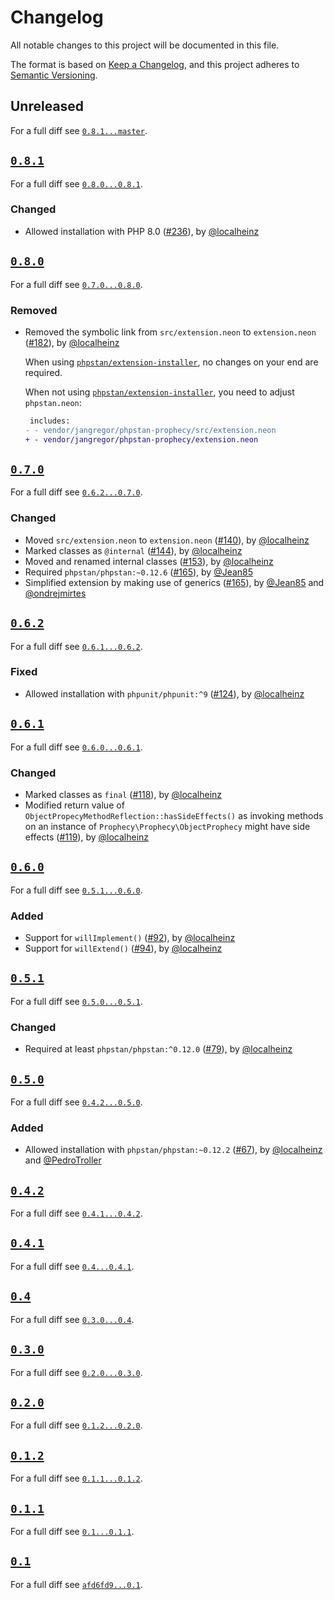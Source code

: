# Changelog

All notable changes to this project will be documented in this file.

The format is based on [Keep a Changelog](https://keepachangelog.com/en/1.0.0/), and this project adheres to [Semantic Versioning](https://semver.org/spec/v2.0.0.html).

## Unreleased

For a full diff see [`0.8.1...master`][0.8.1...master].

## [`0.8.1`][0.8.1]

For a full diff see [`0.8.0...0.8.1`][0.8.0...0.8.1].

### Changed

* Allowed installation with PHP 8.0 ([#236]), by [@localheinz]

## [`0.8.0`][0.8.0]

For a full diff see [`0.7.0...0.8.0`][0.7.0...0.8.0].

### Removed

* Removed the symbolic link from `src/extension.neon` to `extension.neon` ([#182]), by [@localheinz]

  When using [`phpstan/extension-installer`](https://github.com/phpstan/extension-installer), no changes on your end are required.

  When not using [`phpstan/extension-installer`](https://github.com/phpstan/extension-installer), you need to adjust `phpstan.neon`:

  ```diff
   includes:
  -	- vendor/jangregor/phpstan-prophecy/src/extension.neon
  +	- vendor/jangregor/phpstan-prophecy/extension.neon
  ```

## [`0.7.0`][0.7.0]

For a full diff see [`0.6.2...0.7.0`][0.6.2...0.7.0].

### Changed

* Moved `src/extension.neon` to `extension.neon` ([#140]), by [@localheinz]
* Marked classes as `@internal` ([#144]), by [@localheinz]
* Moved and renamed internal classes ([#153]), by [@localheinz]
* Required `phpstan/phpstan:~0.12.6` ([#165]), by [@Jean85]
* Simplified extension by making use of generics ([#165]), by [@Jean85] and [@ondrejmirtes]

## [`0.6.2`][0.6.2]

For a full diff see [`0.6.1...0.6.2`][0.6.1...0.6.2].

### Fixed

* Allowed installation with `phpunit/phpunit:^9` ([#124]), by [@localheinz]

## [`0.6.1`][0.6.1]

For a full diff see [`0.6.0...0.6.1`][0.6.0...0.6.1].

### Changed

* Marked classes as `final` ([#118]), by [@localheinz]
* Modified return value of `ObjectPropecyMethodReflection::hasSideEffects()` as invoking methods on an instance of `Prophecy\Prophecy\ObjectProphecy` might have side effects ([#119]), by [@localheinz]

## [`0.6.0`][0.6.0]

For a full diff see [`0.5.1...0.6.0`][0.5.1...0.6.0].

### Added

* Support for `willImplement()` ([#92]), by [@localheinz]
* Support for `willExtend()` ([#94]), by [@localheinz]

## [`0.5.1`][0.5.1]

For a full diff see [`0.5.0...0.5.1`][0.5.0...0.5.1].

### Changed

* Required at least `phpstan/phpstan:^0.12.0` ([#79]), by [@localheinz]

## [`0.5.0`][0.5.0]

For a full diff see [`0.4.2...0.5.0`][0.4.2...0.5.0].

### Added

* Allowed installation with `phpstan/phpstan:~0.12.2` ([#67]), by [@localheinz] and [@PedroTroller]

## [`0.4.2`][0.4.2]

For a full diff see [`0.4.1...0.4.2`][0.4.1...0.4.2].

## [`0.4.1`][0.4.1]

For a full diff see [`0.4...0.4.1`][0.4...0.4.1].

## [`0.4`][0.4]

For a full diff see [`0.3.0...0.4`][0.3.0...0.4].

## [`0.3.0`][0.3.0]

For a full diff see [`0.2.0...0.3.0`][0.2.0...0.3.0].

## [`0.2.0`][0.2.0]

For a full diff see [`0.1.2...0.2.0`][0.1.2...0.2.0].

## [`0.1.2`][0.1.2]

For a full diff see [`0.1.1...0.1.2`][0.1.1...0.1.2].

## [`0.1.1`][0.1.1]

For a full diff see [`0.1...0.1.1`][0.1...0.1.1].

## [`0.1`][0.1]

For a full diff see [`afd6fd9...0.1`][afd6fd9...0.1].

[0.1]: https://github.com/Jan0707/phpstan-prophecy/releases/tag/0.1
[0.1.1]: https://github.com/Jan0707/phpstan-prophecy/releases/tag/0.1.1
[0.1.2]: https://github.com/Jan0707/phpstan-prophecy/releases/tag/0.1.2
[0.2.0]: https://github.com/Jan0707/phpstan-prophecy/releases/tag/0.2.0
[0.3.0]: https://github.com/Jan0707/phpstan-prophecy/releases/tag/0.3.0
[0.4]: https://github.com/Jan0707/phpstan-prophecy/releases/tag/0.4
[0.4.1]: https://github.com/Jan0707/phpstan-prophecy/releases/tag/0.4.1
[0.4.2]: https://github.com/Jan0707/phpstan-prophecy/releases/tag/0.4.2
[0.5.0]: https://github.com/Jan0707/phpstan-prophecy/releases/tag/0.5.0
[0.5.1]: https://github.com/Jan0707/phpstan-prophecy/releases/tag/0.5.1
[0.6.0]: https://github.com/Jan0707/phpstan-prophecy/releases/tag/0.6.0
[0.6.1]: https://github.com/Jan0707/phpstan-prophecy/releases/tag/0.6.1
[0.6.2]: https://github.com/Jan0707/phpstan-prophecy/releases/tag/0.6.2
[0.7.0]: https://github.com/Jan0707/phpstan-prophecy/releases/tag/0.7.0
[0.8.0]: https://github.com/Jan0707/phpstan-prophecy/releases/tag/0.8.0
[0.8.1]: https://github.com/Jan0707/phpstan-prophecy/releases/tag/0.8.1

[afd6fd9...0.1]: https://github.com/Jan0707/phpstan-prophecy/compare/afd6fd9...0.1
[0.1...0.1.1]: https://github.com/Jan0707/phpstan-prophecy/compare/0.1...0.1.1
[0.1.1...0.1.2]: https://github.com/Jan0707/phpstan-prophecy/compare/0.1.1...0.1.2
[0.1.2...0.2.0]: https://github.com/Jan0707/phpstan-prophecy/compare/0.1.2...0.2.0
[0.2.0...0.3.0]: https://github.com/Jan0707/phpstan-prophecy/compare/0.2.0...0.3.0
[0.3.0...0.4]: https://github.com/Jan0707/phpstan-prophecy/compare/0.3.0...0.4
[0.4...0.4.1]: https://github.com/Jan0707/phpstan-prophecy/compare/0.4...0.4.1
[0.4.1...0.4.2]: https://github.com/Jan0707/phpstan-prophecy/compare/0.4.1...0.4.2
[0.4.2...0.5.0]: https://github.com/Jan0707/phpstan-prophecy/compare/0.4.2...0.5.0
[0.5.0...0.5.1]: https://github.com/Jan0707/phpstan-prophecy/compare/0.5.0...0.5.1
[0.5.1...0.6.0]: https://github.com/Jan0707/phpstan-prophecy/compare/0.5.1...0.6.0
[0.6.0...0.6.1]: https://github.com/Jan0707/phpstan-prophecy/compare/0.6.0...0.6.1
[0.6.1...0.6.2]: https://github.com/Jan0707/phpstan-prophecy/compare/0.6.1...0.6.2
[0.6.2...0.7.0]: https://github.com/Jan0707/phpstan-prophecy/compare/0.6.2...0.7.0
[0.7.0...0.8.0]: https://github.com/Jan0707/phpstan-prophecy/compare/0.7.0...0.8.0
[0.8.0...0.8.1]: https://github.com/Jan0707/phpstan-prophecy/compare/0.8.0...0.8.1
[0.8.1...master]: https://github.com/Jan0707/phpstan-prophecy/compare/0.8.1...master

[#67]: https://github.com/Jan0707/phpstan-prophecy/pull/67
[#79]: https://github.com/Jan0707/phpstan-prophecy/pull/79
[#92]: https://github.com/Jan0707/phpstan-prophecy/pull/92
[#94]: https://github.com/Jan0707/phpstan-prophecy/pull/94
[#118]: https://github.com/Jan0707/phpstan-prophecy/pull/118
[#119]: https://github.com/Jan0707/phpstan-prophecy/pull/119
[#124]: https://github.com/Jan0707/phpstan-prophecy/pull/124
[#140]: https://github.com/Jan0707/phpstan-prophecy/pull/140
[#144]: https://github.com/Jan0707/phpstan-prophecy/pull/144
[#153]: https://github.com/Jan0707/phpstan-prophecy/pull/153
[#165]: https://github.com/Jan0707/phpstan-prophecy/pull/165
[#182]: https://github.com/Jan0707/phpstan-prophecy/pull/182
[#236]: https://github.com/Jan0707/phpstan-prophecy/pull/236

[@Jean85]: https://github.com/Jean85
[@localheinz]: https://github.com/localheinz
[@ondrejmirtes ]: https://github.com/ondrejmirtes
[@PedroTroller]: https://github.com/PedroTroller
